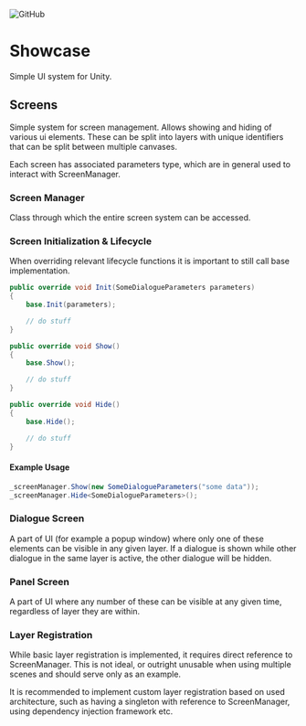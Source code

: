![GitHub](https://img.shields.io/github/license/FrostySamurai/Showcase)

# Showcase
Simple UI system for Unity.

## Screens
Simple system for screen management. Allows showing and hiding of various ui elements. These can be split into layers with unique identifiers that can be split between multiple canvases.

Each screen has associated parameters type, which are in general used to interact with ScreenManager.

### Screen Manager
Class through which the entire screen system can be accessed.

### Screen Initialization & Lifecycle

When overriding relevant lifecycle functions it is important to still call base implementation.
```csharp
public override void Init(SomeDialogueParameters parameters)
{
	base.Init(parameters);

	// do stuff
}

public override void Show()
{
	base.Show();

	// do stuff
}

public override void Hide()
{
	base.Hide();

	// do stuff
}
```

#### Example Usage
```csharp
_screenManager.Show(new SomeDialogueParameters("some data"));
_screenManager.Hide<SomeDialogueParameters>();
```

### Dialogue Screen
A part of UI (for example a popup window) where only one of these elements can be visible in any given layer. If a dialogue is shown while other dialogue in the same layer is active, the other dialogue will be hidden.

### Panel Screen
A part of UI where any number of these can be visible at any given time, regardless of layer they are within.

### Layer Registration
While basic layer registration is implemented, it requires direct reference to ScreenManager. This is not ideal, or outright unusable when using multiple scenes and should serve only as an example.

It is recommended to implement custom layer registration based on used architecture, such as having a singleton with reference to ScreenManager, using dependency injection framework etc.